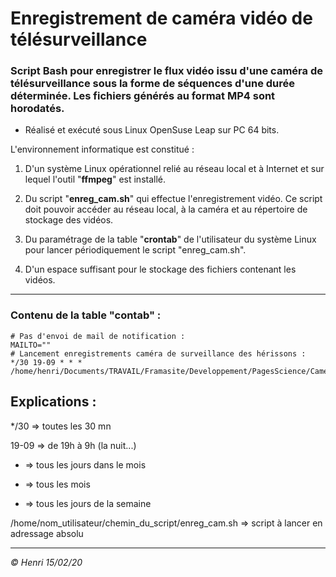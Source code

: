 # Enregistrement de caméra vidéo de télésurveillance

### Script Bash pour enregistrer le flux vidéo issu d'une caméra de télésurveillance sous la forme de séquences d'une durée déterminée. Les fichiers générés au format MP4 sont horodatés.

* Réalisé et exécuté sous Linux OpenSuse Leap sur PC 64 bits.

L'environnement informatique est constitué :

1. D'un système Linux opérationnel relié au réseau local et à Internet et sur lequel l'outil "**ffmpeg**" est installé.

1. Du script "**enreg_cam.sh**" qui effectue l'enregistrement vidéo. Ce script doit pouvoir accéder au réseau local, à la caméra et au répertoire de stockage des vidéos.

1. Du paramétrage de la table "**crontab**" de l'utilisateur du système Linux pour lancer périodiquement le script "enreg_cam.sh".

1. D'un espace suffisant pour le stockage des fichiers contenant les vidéos.

---

### Contenu de la table "contab" :

    # Pas d'envoi de mail de notification :
    MAILTO=""
    # Lancement enregistrements caméra de surveillance des hérissons :
    */30 19-09 * * * /home/henri/Documents/TRAVAIL/Framasite/Developpement/PagesScience/CameraSurveillance/enreg_cam.sh 

Explications :
--------------
*/30 => toutes les 30 mn

19-09 => de 19h à 9h (la nuit...)

* => tous les jours dans le mois

* => tous les mois

* => tous les jours de la semaine

/home/nom_utilisateur/chemin_du_script/enreg_cam.sh  => script à lancer en adressage absolu





---
_© Henri 15/02/20_
